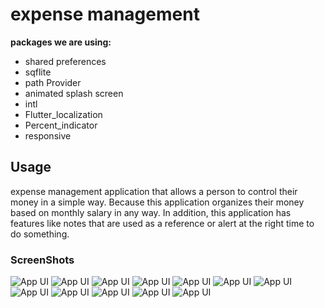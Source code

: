 # expense management

**packages we are using:**

- shared preferences
- sqflite 
- path Provider
- animated splash screen
- intl
- Flutter_localization 
- Percent_indicator 
- responsive

## Usage

expense management application that allows a person to control their money in a simple way. Because this application organizes their money based on monthly salary in any way. In addition, this application has features like notes that are used as a reference or alert at the right time to do something.

### ScreenShots

![App UI](/ap/convert.png)
![App UI](/ap/convert1.png)
![App UI](/ap/display.png)
![App UI](/ap/display1.png)
![App UI](/ap/edit.png)
![App UI](/ap/home.png)
![App UI](/ap/login.png)
![App UI](/ap/login1.png.png)
![App UI](/ap/profile.png)
![App UI](/ap/edit.png)
![App UI](/ap/table.png)
![App UI](/ap/table1.png)



